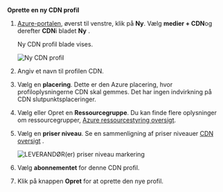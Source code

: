 **Oprette en ny CDN profil**

1. [Azure-portalen](https://portal.azure.com), øverst til venstre, klik på **Ny**.  Vælg **medier + CDN**og derefter **CDN**i bladet **Ny** .

    Ny CDN profil blade vises.

    ![Ny CDN profil](./media/cdn-create-profile/new-cdn-profile-include.png)

2. Angiv et navn til profilen CDN.

3. Vælg en **placering**.  Dette er den Azure placering, hvor profiloplysningerne CDN skal gemmes.  Det har ingen indvirkning på CDN slutpunktsplaceringer.

4. Vælg eller Opret en **Ressourcegruppe**.  Du kan finde flere oplysninger om ressourcegrupper, [Azure ressourcestyring oversigt](resource-group-overview.md#resource-groups).

5. Vælg en **priser niveau**.  Se en sammenligning af priser niveauer [CDN oversigt](cdn-overview.md#azure-cdn-features) .
    
    ![LEVERANDØR(er) priser niveau markering](./media/cdn-create-profile/cdn-choose-sku-include.png)

6. Vælg **abonnementet** for denne CDN profil.

7. Klik på knappen **Opret** for at oprette den nye profil. 